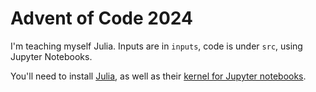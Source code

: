 # Advent of Code 2024

I'm teaching myself Julia. Inputs are in `inputs`, code is under `src`, using Jupyter Notebooks. 

You'll need to install [Julia](https://julialang.org/), as well as their [kernel for Jupyter notebooks](https://github.com/JuliaLang/IJulia.jl).
